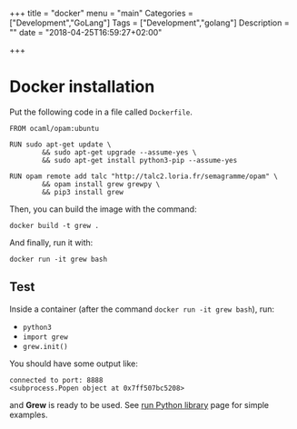 +++
title = "docker"
menu = "main"
Categories = ["Development","GoLang"]
Tags = ["Development","golang"]
Description = ""
date = "2018-04-25T16:59:27+02:00"

+++

# Docker installation

Put the following code in a file called `Dockerfile`.
```
FROM ocaml/opam:ubuntu

RUN sudo apt-get update \
		&& sudo apt-get upgrade --assume-yes \
		&& sudo apt-get install python3-pip --assume-yes

RUN opam remote add talc "http://talc2.loria.fr/semagramme/opam" \
		&& opam install grew grewpy \
		&& pip3 install grew
```

Then, you can build the image with the command:

`docker build -t grew .`

And finally, run it with:

`docker run -it grew bash`

## Test

Inside a container (after the command `docker run -it grew bash`), run:

 * `python3`
 * `import grew`
 * `grew.init()`

You should have some output like:

```
connected to port: 8888
<subprocess.Popen object at 0x7ff507bc5208>
```

and **Grew** is ready to be used.
See [run Python library](../tuto) page for simple examples.
